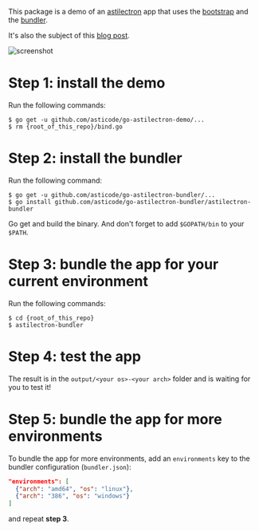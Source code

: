 This package is a demo of an [astilectron](https://github.com/asticode/go-astilectron) app that uses the [bootstrap](https://github.com/asticode/go-astilectron-bootstrap) and the [bundler](https://github.com/asticode/go-astilectron-bundler).

It's also the subject of this [blog post](https://medium.com/@social_57971/how-to-add-a-gui-to-your-golang-app-in-5-easy-steps-c25c99d4d8e0).

![screenshot](screenshot.png)

# Step 1: install the demo

Run the following commands:

    $ go get -u github.com/asticode/go-astilectron-demo/...
    $ rm {root_of_this_repo}/bind.go 

# Step 2: install the bundler

Run the following command:

    $ go get -u github.com/asticode/go-astilectron-bundler/...
    $ go install github.com/asticode/go-astilectron-bundler/astilectron-bundler

Go get and build the binary.
And don't forget to add `$GOPATH/bin` to your `$PATH`.

# Step 3: bundle the app for your current environment

Run the following commands:

    $ cd {root_of_this_repo}
    $ astilectron-bundler

# Step 4: test the app

The result is in the `output/<your os>-<your arch>` folder and is waiting for you to test it!

# Step 5: bundle the app for more environments

To bundle the app for more environments, add an `environments` key to the bundler configuration (`bundler.json`):

```json
"environments": [
  {"arch": "amd64", "os": "linux"},
  {"arch": "386", "os": "windows"}
]
```

and repeat **step 3**.
